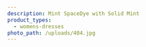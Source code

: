 ```yaml
---
description: Mint SpaceDye with Solid Mint
product_types:
  - womens-dresses
photo_path: /uploads/404.jpg
---
```


